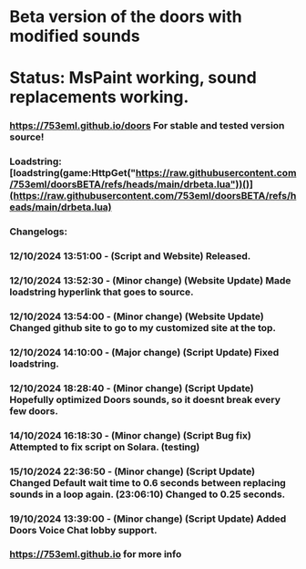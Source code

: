 # Beta version of the doors with modified sounds

# Status: MsPaint working, sound replacements working.

### https://753eml.github.io/doors For stable and tested version source!

### Loadstring: [loadstring(game:HttpGet("https://raw.githubusercontent.com/753eml/doorsBETA/refs/heads/main/drbeta.lua"))()](https://raw.githubusercontent.com/753eml/doorsBETA/refs/heads/main/drbeta.lua)

### Changelogs:

### 12/10/2024 13:51:00 - (Script and Website) Released.

### 12/10/2024 13:52:30 - (Minor change) (Website Update) Made loadstring hyperlink that goes to source.

### 12/10/2024 13:54:00 - (Minor change) (Website Update) Changed github site to go to my customized site at the top.

### 12/10/2024 14:10:00 - (Major change) (Script Update) Fixed loadstring.

### 12/10/2024 18:28:40 - (Minor change) (Script Update) Hopefully optimized Doors sounds, so it doesnt break every few doors.

### 14/10/2024 16:18:30 - (Minor change) (Script Bug fix) Attempted to fix script on Solara. (testing)

### 15/10/2024 22:36:50 - (Minor change) (Script Update) Changed Default wait time to 0.6 seconds between replacing sounds in a loop again. (23:06:10) Changed to 0.25 seconds.

### 19/10/2024 13:39:00 - (Minor change) (Script Update) Added Doors Voice Chat lobby support.

### https://753eml.github.io for more info
